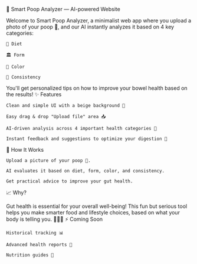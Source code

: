 💩 Smart Poop Analyzer — AI-powered Website

Welcome to Smart Poop Analyzer, a minimalist web app where you upload a photo of your poop 💩, and our AI instantly analyzes it based on 4 key categories:

    🥗 Diet

    🏛️ Form

    🎨 Color

    🧈 Consistency

You'll get personalized tips on how to improve your bowel health based on the results!
✨ Features

    Clean and simple UI with a beige background 🎨

    Easy drag & drop "Upload file" area 📤

    AI-driven analysis across 4 important health categories 🧠

    Instant feedback and suggestions to optimize your digestion 🌱

🚀 How It Works

    Upload a picture of your poop 💩.

    AI evaluates it based on diet, form, color, and consistency.

    Get practical advice to improve your gut health.

📈 Why?

Gut health is essential for your overall well-being!
This fun but serious tool helps you make smarter food and lifestyle choices, based on what your body is telling you. 🧘‍♂️🥑
⚡️ Coming Soon

    Historical tracking 📊

    Advanced health reports 📑

    Nutrition guides 🍎

